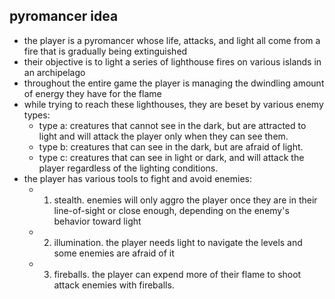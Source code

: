 ## pyromancer idea
- the player is a pyromancer whose life, attacks, and light all come from a fire that is gradually being extinguished
- their objective is to light a series of lighthouse fires on various islands in an archipelago
- throughout the entire game the player is managing the dwindling amount of energy they have for the flame
- while trying to reach these lighthouses, they are beset by various enemy types:
	- type a: creatures that cannot see in the dark, but are attracted to light and will attack the player only when they can see them. 	
	- type b: creatures that can see in the dark, but are afraid of light.
	- type c: creatures that can see in light or dark, and will attack the player regardless of the lighting conditions.
-  the player has various tools to fight and avoid enemies:
	- 1. stealth. enemies will only aggro the player once they are in their line-of-sight or close enough, depending on the enemy's behavior toward light
	- 2. illumination. the player needs light to navigate the levels and some enemies are afraid of it
	- 3. fireballs. the player can expend more of their flame to shoot attack enemies with fireballs.
